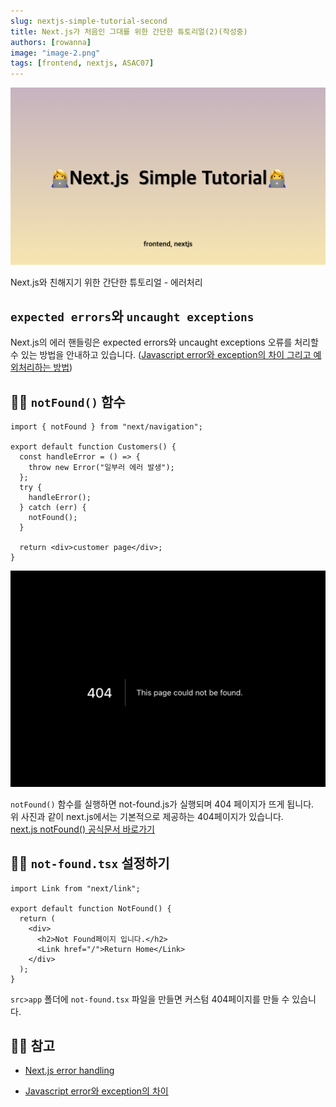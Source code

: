 ```yaml
---
slug: nextjs-simple-tutorial-second
title: Next.js가 처음인 그대를 위한 간단한 튜토리얼(2)(작성중)
authors: [rowanna]
image: "image-2.png"
tags: [frontend, nextjs, ASAC07]
---
```


![alt text](image-2.png)

Next.js와 친해지기 위한 간단한 튜토리얼 - 에러처리

<!-- truncate -->

## `expected errors`와 `uncaught exceptions`

Next.js의 에러 핸들링은 expected errors와 uncaught exceptions 오류를 처리할 수 있는 방법을 안내하고 있습니다. ([Javascript error와 exception의 차이 그리고 예외처리하는 방법](https://ebbnflow.tistory.com/268))

## 👩‍💻 `notFound()` 함수

```tsx title="src/app/dashboard/customers/page.tsx"
import { notFound } from "next/navigation";

export default function Customers() {
  const handleError = () => {
    throw new Error("일부러 에러 발생");
  };
  try {
    handleError();
  } catch (err) {
    notFound();
  }

  return <div>customer page</div>;
}
```

![alt text](image-1.png)

`notFound()` 함수를 실행하면 not-found.js가 실행되며 404 페이지가 뜨게 됩니다.  
위 사진과 같이 next.js에서는 기본적으로 제공하는 404페이지가 있습니다.  
[next.js notFound() 공식문서 바로가기](https://nextjs.org/docs/app/api-reference/functions/not-found)

## 👩‍💻 `not-found.tsx` 설정하기

```tsx title="src/app/not-found.tsx"
import Link from "next/link";

export default function NotFound() {
  return (
    <div>
      <h2>Not Found페이지 입니다.</h2>
      <Link href="/">Return Home</Link>
    </div>
  );
}
```

`src>app` 폴더에 `not-found.tsx` 파일을 만들면 커스텀 404페이지를 만들 수 있습니다.

## 👩‍💻 참고

- [Next.js error handling](https://nextjs.org/docs/app/getting-started/error-handling#handling-expected-errors)

- [Javascript error와 exception의 차이](https://ebbnflow.tistory.com/268)
